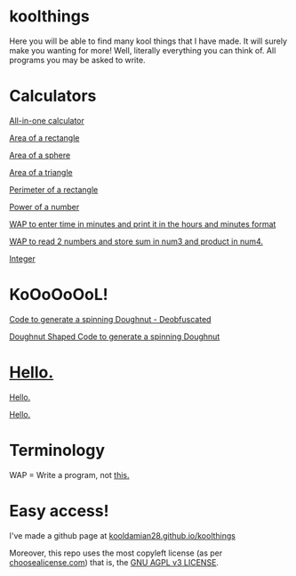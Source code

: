 # koolthings
Here you will be able to find many kool things that I have made. It will surely make you wanting for more! Well, literally everything you can think of. All programs you may be asked to write.

# Calculators
<a href="https://cdn.jsdelivr.net/gh/kooldamian28/koolthings/kool/All-in-one calulator.py">All-in-one calculator</a>

<a href="https://cdn.jsdelivr.net/gh/kooldamian28/koolthings/kool/Area of a rectangle.py">Area of a rectangle</a>

<a href="https://cdn.jsdelivr.net/gh/kooldamian28/koolthings/kool/Area of a sphere.py">Area of a sphere</a>

<a href="https://cdn.jsdelivr.net/gh/kooldamian28/koolthings/kool/Area of a triangle.py">Area of a triangle</a>

<a href="https://cdn.jsdelivr.net/gh/kooldamian28/koolthings/kool/Perimeter of a rectangle.py">Perimeter of a rectangle</a>

<a href="https://cdn.jsdelivr.net/gh/kooldamian28/koolthings/kool/Power of a number.py">Power of a number</a>

<a href="https://cdn.jsdelivr.net/gh/kooldamian28/koolthings/kool/WAP to enter time in minutes and print it in the hours and minutes format.py">WAP to enter time in minutes and print it in the hours and minutes format</a>

<a href="https://cdn.jsdelivr.net/gh/kooldamian28/koolthings/kool/WAP to read 2 numbers and store sum in num3 and product in num4..py">WAP to read 2 numbers and store sum in num3 and product in num4.</a>

<a href="https://cdn.jsdelivr.net/gh/kooldamian28/koolthings/kool/Integer.py">Integer</a>

# KoOoOoOoL!
<a href="https://cdn.jsdelivr.net/gh/kooldamian28/koolthings/kool/Code to generate a spinning Doughnut - Deobfuscated.c">Code to generate a spinning Doughnut - Deobfuscated</a>

<a href="https://cdn.jsdelivr.net/gh/kooldamian28/koolthings/kool/Doughnut Shaped Code to generate a spinning Doughnut.c">Doughnut Shaped Code to generate a spinning Doughnut</a>

# <a href="https://mir-s3-cdn-cf.behance.net/project_modules/max_1200/f4404d81137863.5cf645f61a289.png">Hello.</a>
<a href="https://cdn.jsdelivr.net/gh/kooldamian28/koolthings/kool/hello.cpp">Hello.</a>

<a href="https://cdn.jsdelivr.net/gh/kooldamian28/koolthings/kool/hello">Hello.</a>

# Terminology
WAP = Write a program, not <a href="https://youtu.be/Wc5IbN4xw70">this.</a>

# Easy access!
I've made a github page at <a href="https://kooldamian28.github.io/koolthings">kooldamian28.github.io/koolthings</a>

Moreover, this repo uses the most copyleft license (as per <a href="https://choosealicense.com">choosealicense.com</a>) that is, the <a href="https://www.gnu.org/licenses/agpl-3.0.html">GNU AGPL v3 LICENSE</a>. 
